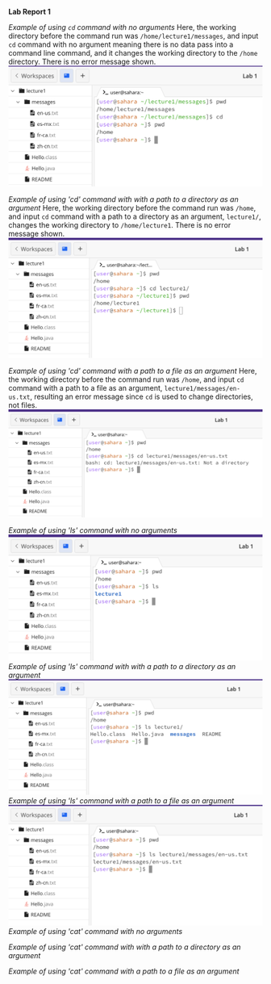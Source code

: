 **Lab Report 1**

*Example of using `cd` command with no arguments*
Here, the working directory before the command run was `/home/lecture1/messages`, and input `cd` command with no argument meaning there is no data pass into a command line command, and it changes the working directory to the `/home` directory. There is no error message shown.
![Image](cd_no_args.png)

*Example of using 'cd' command with with a path to a directory as an argument*
Here, the working directory before the command run was `/home`, and input `cd` command with a path to a directory as an argument, `lecture1/`,  changes the working directory to `/home/lecture1`. There is no error message shown.
![Image](cd_path_to_directory.png)

*Example of using 'cd' command with a path to a file as an argument*
Here, the working directory before the command run was `/home`, and input `cd` command with a path to a file as an argument, `lecture1/messages/en-us.txt`, resulting an error message since `cd` is used to change directories, not files.
![Image](cd_path_to_file.png)

*Example of using 'ls' command with no arguments*
![Image](ls_no_args.png)
*Example of using 'ls' command with with a path to a directory as an argument*
![Image](ls_directory.png)
*Example of using 'ls' command with a path to a file as an argument*
![Image](ls_fire.png)
*Example of using 'cat' command with no arguments*

*Example of using 'cat' command with with a path to a directory as an argument*

*Example of using 'cat' command with a path to a file as an argument*
